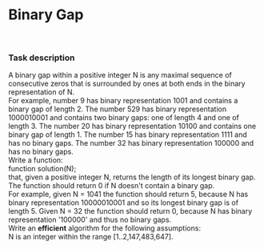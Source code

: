 # Binary Gap
<br>
<h3> Task description </h3>
A binary gap within a positive integer N is any maximal sequence of consecutive zeros that is surrounded by ones at both ends in the binary representation of N.
<br>
For example, number 9 has binary representation 1001 and contains a binary gap of length 2. The number 529 has binary representation 1000010001 and contains two binary gaps: one of length 4 and one of length 3. The number 20 has binary representation 10100 and contains one binary gap of length 1. The number 15 has binary representation 1111 and has no binary gaps. The number 32 has binary representation 100000 and has no binary gaps.
<br>
Write a function:
<br>
    function solution(N);
<br>
that, given a positive integer N, returns the length of its longest binary gap. The function should return 0 if N doesn't contain a binary gap.
<br>
For example, given N = 1041 the function should return 5, because N has binary representation 10000010001 and so its longest binary gap is of length 5. Given N = 32 the function should return 0, because N has binary representation '100000' and thus no binary gaps.
<br>
Write an <b>efficient</b> algorithm for the following assumptions:
<br>
        N is an integer within the range [1..2,147,483,647].

